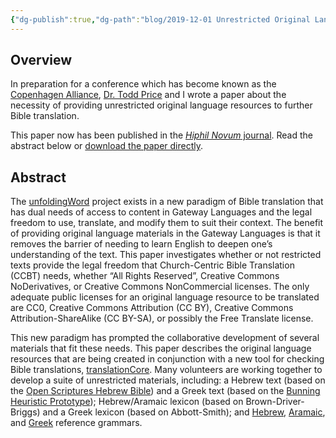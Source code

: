 ```yaml
---
{"dg-publish":true,"dg-path":"blog/2019-12-01 Unrestricted Original Language Resources.md","permalink":"/blog/2019-12-01-unrestricted-original-language-resources/","tags":["hebrew","greek","aramaic","bible-translation","open-license"],"noteIcon":"","created":"2019-12-01"}
---
```



## Overview
In preparation for a conference which has become known as the [Copenhagen Alliance](http://copenhagen-alliance.org/), [Dr. Todd Price](https://toddlprice.com/) and I wrote a paper about the necessity of providing unrestricted original language resources to further Bible translation.
  
This paper now has been published in the [_Hiphil Novum_ journal](https://www.hiphil.org/index.php/hiphil/article/view/47). Read the abstract below or [download the paper directly](https://www.hiphil.org/index.php/hiphil/article/view/47/25).

## Abstract

The [unfoldingWord](https://www.unfoldingword.org/) project exists in a new paradigm of Bible translation that has dual needs of access to content in Gateway Languages and the legal freedom to use, translate, and modify them to suit their context. The benefit of providing original language materials in the Gateway Languages is that it removes the barrier of needing to learn English to deepen one’s understanding of the text. This paper investigates whether or not restricted texts provide the legal freedom that Church-Centric Bible Translation (CCBT) needs, whether “All Rights Reserved”, Creative Commons NoDerivatives, or Creative Commons NonCommercial licenses. The only adequate public licenses for an original language resource to be translated are CC0, Creative Commons Attribution (CC BY), Creative Commons Attribution-ShareAlike (CC BY-SA), or possibly the Free Translate license.

This new paradigm has prompted the collaborative development of several materials that fit these needs. This paper describes the original language resources that are being created in conjunction with a new tool for checking Bible translations, [translationCore](https://www.translationcore.com/). Many volunteers are working together to develop a suite of unrestricted materials, including: a Hebrew text (based on the [Open Scriptures Hebrew Bible](https://hb.openscriptures.org/)) and a Greek text (based on the [Bunning Heuristic Prototype](https://github.com/greekcntr/BHP)); Hebrew/Aramaic lexicon (based on Brown-Driver-Briggs) and a Greek lexicon (based on Abbott-Smith); and [Hebrew](https://uhg.readthedocs.io/en/latest/), [Aramaic](https://uag.readthedocs.io/en/latest/), and [Greek](https://ugg.readthedocs.io/en/latest/) reference grammars.
